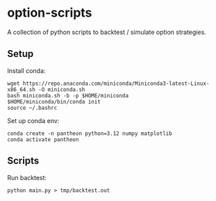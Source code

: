 # option-scripts

A collection of python scripts to backtest / simulate option strategies.

## Setup

Install conda:
```
wget https://repo.anaconda.com/miniconda/Miniconda3-latest-Linux-x86_64.sh -O miniconda.sh
bash miniconda.sh -b -p $HOME/miniconda
$HOME/miniconda/bin/conda init
source ~/.bashrc
```

Set up conda env:
```
conda create -n pantheon python=3.12 numpy matplotlib
conda activate pantheon
```

## Scripts

Run backtest:
```
python main.py > tmp/backtest.out
```
